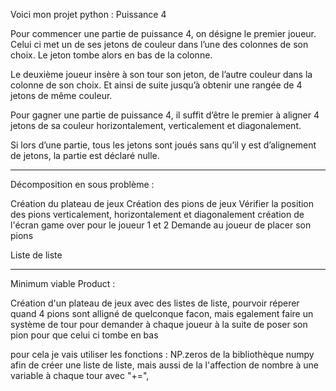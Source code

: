 Voici mon projet python : Puissance 4

Pour commencer une partie de puissance 4, on désigne le premier joueur. Celui ci met un de ses jetons de couleur dans l’une des colonnes de son choix. Le jeton tombe alors en bas de la colonne.

Le deuxième joueur insère à son tour son jeton, de l’autre couleur dans la colonne de son choix. Et ainsi de suite jusqu’à obtenir une rangée de 4 jetons de même couleur.

Pour gagner une partie de puissance 4, il suffit d’être le premier à aligner 4 jetons de sa couleur horizontalement, verticalement et diagonalement.

Si lors d’une partie, tous les jetons sont joués sans qu’il y est d’alignement de jetons, la partie est déclaré nulle.

__________________________________________________________________________________________________________________________________________________________

Décomposition en sous problème :

Création du plateau de jeux
Création des pions de jeux
Vérifier la position des pions verticalement, horizontalement et diagonalement
création de l'écran game over pour le joueur 1 et 2
Demande au joueur de placer son pions

Liste de liste

__________________________________________________________________________________________________________________________________________________________

Minimum viable Product :

Création d'un plateau de jeux avec des listes de liste, pourvoir réperer quand 4 pions sont alligné de quelconque facon, mais egalement faire un système de tour pour demander à chaque joueur à la suite de poser son pion pour que celui ci tombe en bas

pour cela je vais utiliser les fonctions : NP.zeros de la bibliothèque numpy afin de créer une liste de liste, mais aussi de la l'affection de nombre à une variable à chaque tour avec "+=", 

